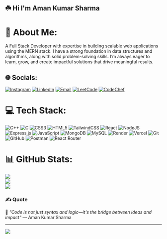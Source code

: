 ## ☘️ Hi I'm Aman Kumar Sharma
# 💫 About Me:
A Full Stack Developer with expertise in building scalable web applications using the MERN stack. I have a strong foundation in data structures and algorithms, along with solid problem-solving skills. I’m always eager to learn, grow, and create impactful solutions that drive meaningful results.

## 🌐 Socials:
[![Instagram](https://img.shields.io/badge/Instagram-%23E4405F.svg?logo=Instagram&logoColor=white)](https://www.instagram.com/aman_sharma_0.5/) 
[![LinkedIn](https://img.shields.io/badge/LinkedIn-%230077B5.svg?logo=linkedin&logoColor=white)](https://www.linkedin.com/in/aman717/) 
[![Email](https://img.shields.io/badge/Email-D14836?logo=gmail&logoColor=white)](mailto:aman05sharma03@gmail.com) 
[![LeetCode](https://img.shields.io/badge/LeetCode-%23FFA116.svg?style=plastic&logo=leetcode&logoColor=white)](https://leetcode.com/u/aman_717/) 
[![CodeChef](https://img.shields.io/badge/CodeChef-%235B4638.svg?style=plastic&logo=codechef&logoColor=white)](https://www.codechef.com/users/aman_717)

# 💻 Tech Stack:
![C++](https://img.shields.io/badge/c++-%2300599C.svg?style=plastic&logo=c%2B%2B&logoColor=white) 
![C](https://img.shields.io/badge/c-%2300599C.svg?style=plastic&logo=c&logoColor=white) 
![CSS3](https://img.shields.io/badge/css3-%231572B6.svg?style=plastic&logo=css3&logoColor=white) 
![HTML5](https://img.shields.io/badge/html5-%23E34F26.svg?style=plastic&logo=html5&logoColor=white) 
![TailwindCSS](https://img.shields.io/badge/tailwindcss-%2338B2AC.svg?style=plastic&logo=tailwind-css&logoColor=white) 
![React](https://img.shields.io/badge/react-%2320232a.svg?style=plastic&logo=react&logoColor=%2361DAFB) 
![NodeJS](https://img.shields.io/badge/node.js-6DA55F?style=plastic&logo=node.js&logoColor=white) 
![Express.js](https://img.shields.io/badge/express.js-%23404d59.svg?style=plastic&logo=express&logoColor=%2361DAFB) 
![JavaScript](https://img.shields.io/badge/javascript-%23323330.svg?style=plastic&logo=javascript&logoColor=%23F7DF1E) 
![MongoDB](https://img.shields.io/badge/MongoDB-%234ea94b.svg?style=plastic&logo=mongodb&logoColor=white) 
![MySQL](https://img.shields.io/badge/mysql-4479A1.svg?style=plastic&logo=mysql&logoColor=white) 
![Render](https://img.shields.io/badge/Render-%46E3B7.svg?style=plastic&logo=render&logoColor=white) 
![Vercel](https://img.shields.io/badge/vercel-%23000000.svg?style=plastic&logo=vercel&logoColor=white) 
![Git](https://img.shields.io/badge/git-%23F05033.svg?style=plastic&logo=git&logoColor=white) 
![GitHub](https://img.shields.io/badge/github-%23121011.svg?style=plastic&logo=github&logoColor=white) 
![Postman](https://img.shields.io/badge/Postman-FF6C37?style=plastic&logo=postman&logoColor=white) 
![React Router](https://img.shields.io/badge/React_Router-CA4245?style=plastic&logo=react-router&logoColor=white)

# 📊 GitHub Stats:
![](https://github-readme-stats.vercel.app/api?username=aman-717&theme=chartreuse-dark&hide_border=false&include_all_commits=true&count_private=true)<br/>
![](https://nirzak-streak-stats.vercel.app/?user=aman-717&theme=chartreuse-dark&hide_border=false)<br/>
![](https://github-readme-stats.vercel.app/api/top-langs/?username=aman-717&theme=chartreuse-dark&hide_border=false&include_all_commits=true&count_private=true&layout=compact)

### ✍️ Quote
💬 *"Code is not just syntax and logic—it's the bridge between ideas and impact"* — Aman Kumar Sharma

---
[![](https://visitcount.itsvg.in/api?id=aman-717&icon=0&color=0)](https://visitcount.itsvg.in)
